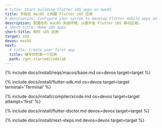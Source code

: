 ```yaml
---
# title: Start building Flutter iOS apps on macOS
title: 开始在 macOS 上构建 Flutter iOS 应用
# description: Configure your system to develop Flutter mobile apps on macOS and iOS.
description: 配置你的 macOS 系统环境，以便开发 Flutter iOS 移动应用。
# short-title: Make iOS apps
short-title: 制作 iOS 应用
target: iOS
devos: macOS
next:
  # title: Create your first app
  title: 编写你的第一个应用
  path: /get-started/codelab
---
```


{% include docs/install/reqs/macos/base.md os=devos target=target %}

{% include docs/install/flutter-sdk.md os=devos target=target terminal='Terminal' %}

{% include docs/install/compiler/xcode.md os=devos target=target attempt='first' %}

{% include docs/install/flutter-doctor.md devos=devos target=target %}

{% include docs/install/next-steps.md devos=devos target=target %}
